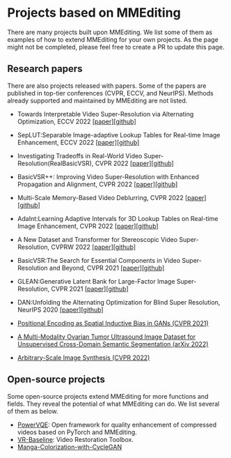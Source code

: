 # Projects based on MMEditing

There are many projects built upon MMEditing.
We list some of them as examples of how to extend MMEditing for your own projects.
As the page might not be completed, please feel free to create a PR to update this page.

## Research papers

There are also projects released with papers.
Some of the papers are published in top-tier conferences (CVPR, ECCV, and NeurIPS).
Methods already supported and maintained by MMEditing are not listed.

- Towards Interpretable Video Super-Resolution via Alternating Optimization, ECCV 2022 [\[paper\]](https://arxiv.org/abs/2207.10765)[\[github\]](https://github.com/caojiezhang/DAVSR)

- SepLUT:Separable Image-adaptive Lookup Tables for Real-time Image Enhancement, ECCV 2022 [\[paper\]](https://arxiv.org/abs/2207.08351)[\[github\]](https://github.com/ImCharlesY/SepLUT)

- Investigating Tradeoffs in Real-World Video Super-Resolution(RealBasicVSR), CVPR 2022 [\[paper\]](https://arxiv.org/abs/2111.12704)[\[github\]](https://github.com/ckkelvinchan/RealBasicVSR)

- BasicVSR++: Improving Video Super-Resolution with Enhanced Propagation and Alignment, CVPR 2022 [\[paper\]](https://arxiv.org/abs/2104.13371)[\[github\]](https://github.com/ckkelvinchan/BasicVSR_PlusPlus)

- Multi-Scale Memory-Based Video Deblurring, CVPR 2022 [\[paper\]](https://arxiv.org/abs/2204.02977)[\[github\]](https://github.com/jibo27/MemDeblur)

- AdaInt:Learning Adaptive Intervals for 3D Lookup Tables on Real-time Image Enhancement, CVPR 2022 [\[paper\]](https://arxiv.org/abs/2204.13983)[\[github\]](https://github.com/ImCharlesY/AdaInt)

- A New Dataset and Transformer for Stereoscopic Video Super-Resolution, CVPRW 2022 [\[paper\]](https://openaccess.thecvf.com/content/CVPR2022W/NTIRE/papers/Imani_A_New_Dataset_and_Transformer_for_Stereoscopic_Video_Super-Resolution_CVPRW_2022_paper.pdf)[\[github\]](https://github.com/H-deep/Trans-SVSR)

- BasicVSR:The Search for Essential Components in Video Super-Resolution and Beyond, CVPR 2021 [\[paper\]](https://arxiv.org/abs/2012.02181)[\[github\]](https://github.com/ckkelvinchan/BasicVSR-IconVSR)

- GLEAN:Generative Latent Bank for Large-Factor Image Super-Resolution, CVPR 2021 [\[paper\]](https://arxiv.org/abs/2012.00739)[\[github\]](https://github.com/ckkelvinchan/GLEAN)

- DAN:Unfolding the Alternating Optimization for Blind Super Resolution, NeurIPS 2020 [\[paper\]](https://arxiv.org/abs/2010.02631v4)[\[github\]](https://github.com/AlexZou14/DAN-Basd-on-Openmmlab)

- [Positional Encoding as Spatial Inductive Bias in GANs (CVPR 2021)](https://github.com/open-mmlab/mmgeneration/tree/master/configs/positional_encoding_in_gans)

- [A Multi-Modality Ovarian Tumor Ultrasound Image Dataset for Unsupervised Cross-Domain Semantic Segmentation (arXiv 2022)](https://github.com/cv516buaa/mmotu_ds2net)

- [Arbitrary-Scale Image Synthesis (CVPR 2022)](https://github.com/vglsd/ScaleParty)

## Open-source projects

Some open-source projects extend MMEditing for more functions and fields.
They reveal the potential of what MMEditing can do. We list several of them as below.

- [PowerVQE](https://github.com/ryanxingql/powervqe): Open framework for quality enhancement of compressed videos based on PyTorch and MMEditing.
- [VR-Baseline](https://github.com/linjing7/VR-Baseline): Video Restoration Toolbox.
- [Manga-Colorization-with-CycleGAN](https://github.com/chandlerbing65nm/Manga-Colorization-with-CycleGAN)
